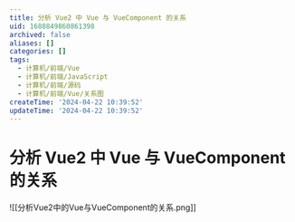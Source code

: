 ```yaml
---
title: 分析 Vue2 中 Vue 与 VueComponent 的关系
uid: 1688849860861398
archived: false
aliases: []
categories: []
tags:
  - 计算机/前端/Vue
  - 计算机/前端/JavaScript
  - 计算机/前端/源码
  - 计算机/前端/Vue/关系图
createTime: '2024-04-22 10:39:52'
updateTime: '2024-04-22 10:39:52'
---
```


# 分析 Vue2 中 Vue 与 VueComponent 的关系

![[分析Vue2中的Vue与VueComponent的关系.png]]
